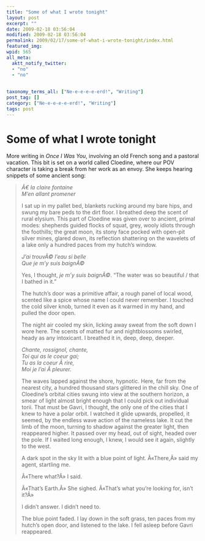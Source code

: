 ```yaml
---
title: "Some of what I wrote tonight"
layout: post
excerpt: ""
date: 2009-02-18 03:56:04
modified: 2009-02-18 03:56:04
permalink: 2009/02/17/some-of-what-i-wrote-tonight/index.html
featured_img: 
wpid: 565
all_meta: 
  aktt_notify_twitter:
  - "no"
  - "no"
  
  
taxonomy_terms_all: ["Ne-e-e-e-e-erd!", "Writing"]
post_tag: []
category: ["Ne-e-e-e-e-erd!", "Writing"]
tags: post
---
```


# Some of what I wrote tonight

More writing in *Once I Was You*, involving an old French song and a pastoral vacation. This bit is set on a world called Cloedine, where our POV character is taking a break from her work as an envoy. She keeps hearing snippets of some ancient song:

> *Ã€ la claire fontaine  
> M’en allant promener*
> 
> I sat up in my pallet bed, blankets rucking around my bare hips, and swung my bare peds to the dirt floor. I breathed deep the scent of rural elysium. This part of Cloedine was given over to ancient, primal modes: shepherds guided flocks of squat, grey, wooly idiots through the foothills; the great moon, its stony face pocked with open-pit silver mines, glared down, its reflection shattering on the wavelets of a lake only a hundred paces from my hutch’s window.
> 
> *J’ai trouvÃ© l’eau si belle  
> Que je m’y suis baignÃ©*
> 
> Yes, I thought, *je m’y suis baignÃ©*. “The water was so beautiful / that I bathed in it.”
> 
> The hutch’s door was a primitive affair, a rough panel of local wood, scented like a spice whose name I could never remember. I touched the cold silver knob, turned it even as it warmed in my hand, and pulled the door open.
> 
> The night air cooled my skin, licking away sweat from the soft down I wore here. The scents of matted fur and nightblossoms swirled, heady as any intoxicant. I breathed it in, deep, deep, deeper.
> 
> *Chante, rossignol, chante,  
> Toi qui as le coeur gai;  
> Tu as la coeur Ã rire,  
> Moi je l’ai Ã pleurer.*
> 
> The waves lapped against the shore, hypnotic. Here, far from the nearest city, a hundred thousand stars glittered in the chill sky. One of Cloedine’s orbital cities swung into view at the southern horizon, a smear of light almost bright enough that I could pick out individual torii. That must be Gavri, I thought, the only one of the cities that I knew to have a polar orbit. I watched it glide upwards, propelled, it seemed, by the endless wave action of the nameless lake. It cut the limb of the moon, turning to shadow against the greater light, then reappeared higher. It passed over my head, out of sight, headed over the pole. If I waited long enough, I knew, I would see it again, slightly to the west.
> 
> A dark spot in the sky lit with a blue point of light. Â«There,Â» said my agent, startling me.
> 
> Â«There what?Â» I said.
> 
> Â«That’s Earth.Â» She sighed. Â«That’s what you’re looking for, isn’t it?Â»
> 
> I didn’t answer. I didn’t need to.
> 
> The blue point faded. I lay down in the soft grass, ten paces from my hutch’s open door, and listened to the lake. I fell asleep before Gavri reappeared.
